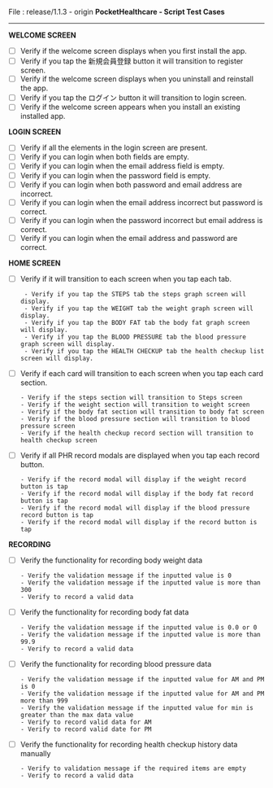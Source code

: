 
File : release/1.1.3 - origin
**PocketHealthcare - Script Test Cases**
***
****WELCOME SCREEN****

 - [ ] Verify if the welcome screen displays when you first install the
       app.
 - [ ] Verify if you tap the 新規会員登録 button it will transition to
       register screen.
 - [ ] Verify if the welcome screen displays when you uninstall and
       reinstall the app.
 - [ ] Verify if you tap the ログイン button it will transition to login
       screen.
 - [ ] Verify if the welcome screen appears when you install an existing
       installed app.

****LOGIN SCREEN****

 - [ ] Verify if all the elements in the login screen are present.
 - [ ] Verify if you can login when both fields are empty.
 - [ ] Verify if you can login when the email address field is empty.
 - [ ] Verify if you can login when the password field is empty.
 - [ ] Verify if you can login when both password and email address are
       incorrect.
 - [ ] Verify if you can login when the email address incorrect but
       password is correct.
 - [ ] Verify if you can login when the password incorrect but email
       address is correct.
 - [ ] Verify if you can login when the email address and password are
       correct.

****HOME SCREEN****

 - [ ] Verify if it will transition to each screen when you tap each
       tab.
       
        - Verify if you tap the STEPS tab the steps graph screen will display.
        - Verify if you tap the WEIGHT tab the weight graph screen will display.
        - Verify if you tap the BODY FAT tab the body fat graph screen will display.
        - Verify if you tap the BLOOD PRESSURE tab the blood pressure graph screen will display.
        - Verify if you tap the HEALTH CHECKUP tab the health checkup list screen will display.

 - [ ] Verify if each card will transition to each screen when you tap
       each card section.
       
       - Verify if the steps section will transition to Steps screen
       - Verify if the weight section will transition to weight screen
       - Verify if the body fat section will transition to body fat screen
       - Verify if the blood pressure section will transition to blood pressure screen
       - Verify if the health checkup record section will transition to health checkup screen


 - [ ] Verify if all PHR record modals are displayed when you tap each
       record button.

       - Verify if the record modal will display if the weight record button is tap
       - Verify if the record modal will display if the body fat record button is tap
       - Verify if the record modal will display if the blood pressure record button is tap
       - Verify if the record modal will display if the record button is tap

****RECORDING****

 - [ ] Verify the functionality for recording body weight data
       
       - Verify the validation message if the inputted value is 0
       - Verify the validation message if the inputted value is more than 300
       - Verify to record a valid data


 - [ ] Verify the functionality for recording body fat data
       
       - Verify the validation message if the inputted value is 0.0 or 0
       - Verify the validation message if the inputted value is more than 99.9
       - Verify to record a valid data


 - [ ] Verify the functionality for recording blood pressure data
       
       - Verify the validation message if the inputted value for AM and PM is 0
       - Verify the validation message if the inputted value for AM and PM more than 999
       - Verify the validation message if the inputted value for min is greater than the max data value
       - Verify to record valid data for AM
       - Verify to record valid date for PM


 - [ ] Verify the functionality for recording health checkup history data manually

       - Verify to validation message if the required items are empty
       - Verify to record a valid data

